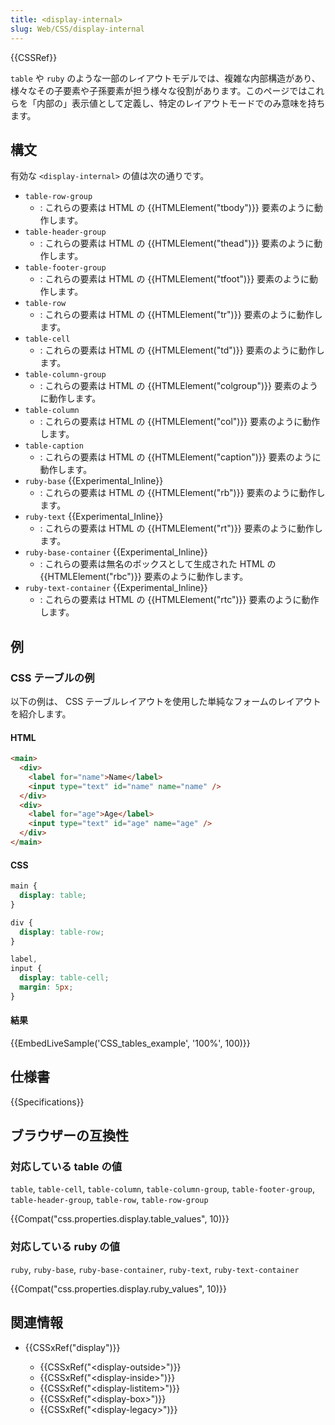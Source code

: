 ```yaml
---
title: <display-internal>
slug: Web/CSS/display-internal
---
```


{{CSSRef}}

`table` や `ruby` のような一部のレイアウトモデルでは、複雑な内部構造があり、様々なその子要素や子孫要素が担う様々な役割があります。このページではこれらを「内部の」表示値として定義し、特定のレイアウトモードでのみ意味を持ちます。

## 構文

有効な `<display-internal>` の値は次の通りです。

- `table-row-group`
  - : これらの要素は HTML の {{HTMLElement("tbody")}} 要素のように動作します。
- `table-header-group`
  - : これらの要素は HTML の {{HTMLElement("thead")}} 要素のように動作します。
- `table-footer-group`
  - : これらの要素は HTML の {{HTMLElement("tfoot")}} 要素のように動作します。
- `table-row`
  - : これらの要素は HTML の {{HTMLElement("tr")}} 要素のように動作します。
- `table-cell`
  - : これらの要素は HTML の {{HTMLElement("td")}} 要素のように動作します。
- `table-column-group`
  - : これらの要素は HTML の {{HTMLElement("colgroup")}} 要素のように動作します。
- `table-column`
  - : これらの要素は HTML の {{HTMLElement("col")}} 要素のように動作します。
- `table-caption`
  - : これらの要素は HTML の {{HTMLElement("caption")}} 要素のように動作します。
- `ruby-base` {{Experimental_Inline}}
  - : これらの要素は HTML の {{HTMLElement("rb")}} 要素のように動作します。
- `ruby-text` {{Experimental_Inline}}
  - : これらの要素は HTML の {{HTMLElement("rt")}} 要素のように動作します。
- `ruby-base-container` {{Experimental_Inline}}
  - : これらの要素は無名のボックスとして生成された HTML の {{HTMLElement("rbc")}} 要素のように動作します。
- `ruby-text-container` {{Experimental_Inline}}
  - : これらの要素は HTML の {{HTMLElement("rtc")}} 要素のように動作します。

## 例

<h3 id="CSS_tables_example">CSS テーブルの例</h3>

以下の例は、 CSS テーブルレイアウトを使用した単純なフォームのレイアウトを紹介します。

#### HTML

```html
<main>
  <div>
    <label for="name">Name</label>
    <input type="text" id="name" name="name" />
  </div>
  <div>
    <label for="age">Age</label>
    <input type="text" id="age" name="age" />
  </div>
</main>
```

#### CSS

```css
main {
  display: table;
}

div {
  display: table-row;
}

label,
input {
  display: table-cell;
  margin: 5px;
}
```

#### 結果

{{EmbedLiveSample('CSS_tables_example', '100%', 100)}}

## 仕様書

{{Specifications}}

## ブラウザーの互換性

### 対応している table の値

`table`, `table-cell`, `table-column`, `table-column-group`, `table-footer-group`, `table-header-group`, `table-row`, `table-row-group`

{{Compat("css.properties.display.table_values", 10)}}

### 対応している ruby の値

`ruby`, `ruby-base`, `ruby-base-container`, `ruby-text`, `ruby-text-container`

{{Compat("css.properties.display.ruby_values", 10)}}

## 関連情報

- {{CSSxRef("display")}}

  - {{CSSxRef("&lt;display-outside&gt;")}}
  - {{CSSxRef("&lt;display-inside&gt;")}}
  - {{CSSxRef("&lt;display-listitem&gt;")}}
  - {{CSSxRef("&lt;display-box&gt;")}}
  - {{CSSxRef("&lt;display-legacy&gt;")}}

